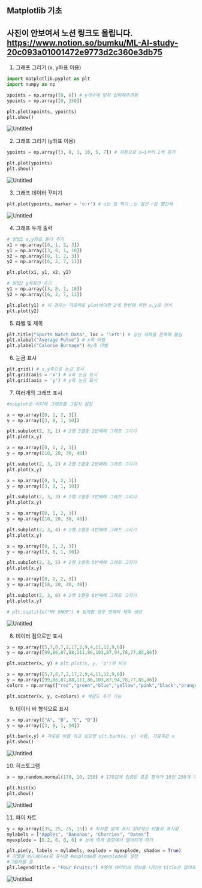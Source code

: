 ## **Matplotlib 기초**

사진이 안보여서 노션 링크도 올립니다.  
https://www.notion.so/bumku/ML-AI-study-20c093a01001472e9773d2c360e3db75
---
1. 그래프 그리기 (x, y좌표 이용)

```python
import matplotlib.pyplot as plt
import numpy as np

xpoints = np.array([0, 6]) # y개수에 맞춰 입력해주면됨
ypoints = np.array([0, 250]) 

plt.plot(xpoints, ypoints)
plt.show()
```

![Untitled](https://s3-us-west-2.amazonaws.com/secure.notion-static.com/4836f13e-d421-4a21-8e69-5d3316d545a5/Untitled.png)

2. 그래프 그리기 (y좌표 이용)

```python
ypoints = np.array([3, 8, 1, 10, 5, 7]) # 자동으로 x=1부터 1씩 증가

plt.plot(ypoints)
plt.show()
```

![Untitled](https://s3-us-west-2.amazonaws.com/secure.notion-static.com/9021e101-75c6-4cc3-aea9-3176a55a08a4/Untitled.png)

3. 그래프 데이터 꾸미기

```python
plt.plot(ypoints, marker = 'o:r') # o는 점 찍기 :는 점선 r은 빨간색
```

![Untitled](https://s3-us-west-2.amazonaws.com/secure.notion-static.com/adb65fd4-50c9-4f82-a126-620e2e4d7dc5/Untitled.png)

4. 그래프 두개 출력

```python
# 방법1 x,y좌표 둘다 주기
x1 = np.array([0, 1, 2, 3])
y1 = np.array([3, 8, 1, 10])
x2 = np.array([0, 1, 2, 3])
y2 = np.array([6, 2, 7, 11])

plt.plot(x1, y1, x2, y2)

# 방법2 y좌표만 주기
y1 = np.array([3, 8, 1, 10])
y2 = np.array([6, 2, 7, 11])

plt.plot(y1) # 이 경우는 따로따로 plot해야함 2개 한번에 하면 x,y로 인식
plt.plot(y2)
```

5. 라벨 및 제목

```python
plt.title("Sports Watch Data", loc = 'left') # 상단 제목을 왼쪽에 붙임
plt.xlabel("Average Pulse") # x축 라벨
plt.ylabel("Calorie Burnage") #y축 라벨
```

6. 눈금 표시

```python
plt.grid() # x,y축으로 눈금 표시
plt.grid(axis = 'x') # x축 눈금 표시
plt.grid(axis = 'y') # y축 눈금 표시
```

7. 여러개의 그래프 표시

```python
#subplot은 어디에 그래프를 그릴지 설정

x = np.array([0, 1, 2, 3])
y = np.array([3, 8, 1, 10])

plt.subplot(2, 3, 1) # 2행 3열중 1번째에 그래프 그리기
plt.plot(x,y)

x = np.array([0, 1, 2, 3])
y = np.array([10, 20, 30, 40])

plt.subplot(2, 3, 2) # 2행 3열중 2번째에 그래프 그리기
plt.plot(x,y)

x = np.array([0, 1, 2, 3])
y = np.array([3, 8, 1, 10])

plt.subplot(2, 3, 3) # 2행 3열중 3번째에 그래프 그리기
plt.plot(x,y)

x = np.array([0, 1, 2, 3])
y = np.array([10, 20, 30, 40])

plt.subplot(2, 3, 4) # 2행 3열중 4번째에 그래프 그리기
plt.plot(x,y)

x = np.array([0, 1, 2, 3])
y = np.array([3, 8, 1, 10])

plt.subplot(2, 3, 5) # 2행 3열중 5번째에 그래프 그리기
plt.plot(x,y)

x = np.array([0, 1, 2, 3])
y = np.array([10, 20, 30, 40])

plt.subplot(2, 3, 6) # 2행 3열중 6번째에 그래프 그리기
plt.plot(x,y)

# plt.suptitle("MY SHOP") # 입력할 경우 전체의 제목 생성
```

![Untitled](https://s3-us-west-2.amazonaws.com/secure.notion-static.com/fbb60d67-48c4-4d1a-9499-028c35dd74a7/Untitled.png)

8. 데이터 점으로만 표시

```python
x = np.array([5,7,8,7,2,17,2,9,4,11,12,9,6])
y = np.array([99,86,87,88,111,86,103,87,94,78,77,85,86])

plt.scatter(x, y) # plt.plot(x, y, 'o')와 비슷

x = np.array([5,7,8,7,2,17,2,9,4,11,12,9,6])
y = np.array([99,86,87,88,111,86,103,87,94,78,77,85,86])
colors = np.array(["red","green","blue","yellow","pink","black","orange","purple","beige","brown","gray","cyan","magenta"])

plt.scatter(x, y, c=colors) # 색갈도 추가 가능
```

9. 데이터 바 형식으로 표시

```python
x = np.array(["A", "B", "C", "D"])
y = np.array([3, 8, 1, 10])

plt.bar(x,y) # 가로로 바를 하고 싶으면 plt.barh(x, y) 사용, 가로축은 x
plt.show()
```

![Untitled](https://s3-us-west-2.amazonaws.com/secure.notion-static.com/fc221db8-f446-4e4f-84db-5f860b7a2bc0/Untitled.png)

10. 히스토그램

```python
x = np.random.normal(170, 10, 250) # 170값에 집중된 표준 편차가 10인 250개 데이터 생성

plt.hist(x)
plt.show()
```

![Untitled](https://s3-us-west-2.amazonaws.com/secure.notion-static.com/2ef9840c-9ccd-4477-bfe6-fbec25b1306c/Untitled.png)

11. 파이 차트

```python
y = np.array([35, 25, 25, 15]) # 차지할 영역 표시 상대적인 비율로 표시함
mylabels = ["Apples", "Bananas", "Cherries", "Dates"] 
myexplode = [0.2, 0, 0, 0] # 눈에 띄게 중앙에서 떨어지게 하기

plt.pie(y, labels = mylabels, explode = myexplode, shadow = True)
# 라벨을 mylables로 표시함 #explode를 myexplode로 설정
#그림자를 줌
plt.legend(title = "Four Fruits:") #옆에 데이터의 정보를 나타냄 title은 없어도 됨
```

![Untitled](https://s3-us-west-2.amazonaws.com/secure.notion-static.com/ad8e683f-459e-4883-8cf8-a7d64ad8f16b/Untitled.png)
